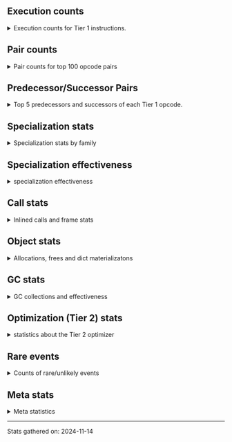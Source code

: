 ## Execution counts

<details>
<summary> Execution counts for Tier 1 instructions. </summary>


The "miss ratio" column shows the percentage of times the instruction
executed that it deoptimized. When this happens, the base unspecialized
instruction is not counted.

<table>
<thead>
<tr>
<th align="left">Name</th>
<th align="right">Base Count</th>
<th align="right">Head Count</th>
<th align="right">Change</th>
</tr>
</thead>
<tbody>
<tr>
<td align="left">BUILD_MAP</td>
<td align="right">1,620</td>
<td align="right">1,311,980</td>
<td align="right">80,886.4%</td>
</tr>
<tr>
<td align="left">DICT_MERGE</td>
<td align="right">1,620</td>
<td align="right">1,311,980</td>
<td align="right">80,886.4%</td>
</tr>
<tr>
<td align="left">FOR_ITER_RANGE</td>
<td align="right">270</td>
<td align="right">135,350</td>
<td align="right">50,029.6%</td>
</tr>
<tr>
<td align="left">JUMP_BACKWARD</td>
<td align="right">404</td>
<td align="right">168,164</td>
<td align="right">41,524.8%</td>
</tr>
<tr>
<td align="left">LOAD_ATTR_SLOT</td>
<td align="right">546</td>
<td align="right">29,114</td>
<td align="right">5,232.2%</td>
</tr>
<tr>
<td align="left">BINARY_SUBSCR_DICT</td>
<td align="right">1,334,042</td>
<td align="right">2,685,179</td>
<td align="right">101.3%</td>
</tr>
<tr>
<td align="left">BUILD_TUPLE</td>
<td align="right">1,333,408</td>
<td align="right">2,651,932</td>
<td align="right">98.9%</td>
</tr>
<tr>
<td align="left">LOAD_ATTR</td>
<td align="right">2,667,023</td>
<td align="right">4,014,493</td>
<td align="right">50.5%</td>
</tr>
<tr>
<td align="left">NOP</td>
<td align="right">6,658,993</td>
<td align="right">8,010,130</td>
<td align="right">20.3%</td>
</tr>
<tr>
<td align="left">COMPARE_OP</td>
<td align="right">1,637</td>
<td align="right">1,406</td>
<td align="right">-14.1%</td>
</tr>
<tr>
<td align="left">CALL_BUILTIN_CLASS</td>
<td align="right">1,650</td>
<td align="right">1,433</td>
<td align="right">-13.2%</td>
</tr>
<tr>
<td align="left">PUSH_NULL</td>
<td align="right">10,653,058</td>
<td align="right">11,975,618</td>
<td align="right">12.4%</td>
</tr>
<tr>
<td align="left">TO_BOOL_BOOL</td>
<td align="right">27,295,418</td>
<td align="right">30,014,012</td>
<td align="right">10.0%</td>
</tr>
<tr>
<td align="left">RESUME_CHECK</td>
<td align="right">36,615,578</td>
<td align="right">39,342,312</td>
<td align="right">7.4%</td>
</tr>
<tr>
<td align="left">LOAD_ATTR_INSTANCE_VALUE</td>
<td align="right">37,972,124</td>
<td align="right">40,682,345</td>
<td align="right">7.1%</td>
</tr>
<tr>
<td align="left">LOAD_GLOBAL_MODULE</td>
<td align="right">45,266,881</td>
<td align="right">47,960,990</td>
<td align="right">6.0%</td>
</tr>
<tr>
<td align="left">POP_JUMP_IF_FALSE</td>
<td align="right">46,599,353</td>
<td align="right">49,342,712</td>
<td align="right">5.9%</td>
</tr>
<tr>
<td align="left">CALL_PY_EXACT_ARGS</td>
<td align="right">33,283,697</td>
<td align="right">34,655,254</td>
<td align="right">4.1%</td>
</tr>
<tr>
<td align="left">LOAD_FAST_LOAD_FAST</td>
<td align="right">35,212,552</td>
<td align="right">36,588,379</td>
<td align="right">3.9%</td>
</tr>
<tr>
<td align="left">LOAD_FAST</td>
<td align="right">252,884,905</td>
<td align="right">261,261,356</td>
<td align="right">3.3%</td>
</tr>
<tr>
<td align="left">ENTER_EXECUTOR</td>
<td align="right">50,583,999</td>
<td align="right">49,204,126</td>
<td align="right">-2.7%</td>
</tr>
<tr>
<td align="left">LOAD_ATTR_METHOD_WITH_VALUES</td>
<td align="right">62,170,174</td>
<td align="right">63,656,293</td>
<td align="right">2.4%</td>
</tr>
<tr>
<td align="left">FOR_ITER</td>
<td align="right">243</td>
<td align="right">248</td>
<td align="right">2.1%</td>
</tr>
<tr>
<td align="left">RETURN_VALUE</td>
<td align="right">88,528,793</td>
<td align="right">89,879,950</td>
<td align="right">1.5%</td>
</tr>
<tr>
<td align="left">LOAD_GLOBAL</td>
<td align="right">800</td>
<td align="right">796</td>
<td align="right">-0.5%</td>
</tr>
<tr>
<td align="left">CALL_BUILTIN_FAST_WITH_KEYWORDS</td>
<td align="right">2,662,762</td>
<td align="right">2,674,962</td>
<td align="right">0.5%</td>
</tr>
<tr>
<td align="left">STORE_FAST</td>
<td align="right">51,254,400</td>
<td align="right">51,430,182</td>
<td align="right">0.3%</td>
</tr>
<tr>
<td align="left">CALL_PY_GENERAL</td>
<td align="right">39,537,069</td>
<td align="right">39,672,043</td>
<td align="right">0.3%</td>
</tr>
<tr>
<td align="left">COMPARE_OP_INT</td>
<td align="right">7,321,922</td>
<td align="right">7,346,654</td>
<td align="right">0.3%</td>
</tr>
<tr>
<td align="left">POP_JUMP_IF_NOT_NONE</td>
<td align="right">2,662,618</td>
<td align="right">2,670,778</td>
<td align="right">0.3%</td>
</tr>
<tr>
<td align="left">CALL</td>
<td align="right">1,525</td>
<td align="right">1,521</td>
<td align="right">-0.3%</td>
</tr>
<tr>
<td align="left">FOR_ITER_LIST</td>
<td align="right">3,993,566</td>
<td align="right">4,001,726</td>
<td align="right">0.2%</td>
</tr>
<tr>
<td align="left">LOAD_ATTR_MODULE</td>
<td align="right">19,969,454</td>
<td align="right">20,006,150</td>
<td align="right">0.2%</td>
</tr>
<tr>
<td align="left">LOAD_CONST_IMMORTAL</td>
<td align="right">37,277,254</td>
<td align="right">37,342,779</td>
<td align="right">0.2%</td>
</tr>
<tr>
<td align="left">LOAD_SMALL_INT</td>
<td align="right">14,643,880</td>
<td align="right">14,668,612</td>
<td align="right">0.2%</td>
</tr>
<tr>
<td align="left">POP_JUMP_IF_TRUE</td>
<td align="right">9,318,644</td>
<td align="right">9,326,804</td>
<td align="right">0.1%</td>
</tr>
<tr>
<td align="left">TO_BOOL_NONE</td>
<td align="right">10,649,562</td>
<td align="right">10,658,054</td>
<td align="right">0.1%</td>
</tr>
<tr>
<td align="left">LOAD_CONST</td>
<td align="right">7,988,980</td>
<td align="right">7,988,761</td>
<td align="right">-0.0%</td>
</tr>
<tr>
<td align="left">BINARY_OP</td>
<td align="right">8,656,701</td>
<td align="right">8,656,470</td>
<td align="right">-0.0%</td>
</tr>
<tr>
<td align="left">LOAD_GLOBAL_BUILTIN</td>
<td align="right">13,313,672</td>
<td align="right">13,313,455</td>
<td align="right">-0.0%</td>
</tr>
<tr>
<td align="left">TO_BOOL_ALWAYS_TRUE</td>
<td align="right">5,324,608</td>
<td align="right">5,324,688</td>
<td align="right">0.0%</td>
</tr>
<tr>
<td align="left">CALL_METHOD_DESCRIPTOR_O</td>
<td align="right">1,331,399</td>
<td align="right">1,331,403</td>
<td align="right">0.0%</td>
</tr>
<tr>
<td align="left">POP_TOP</td>
<td align="right">61,237,070</td>
<td align="right">61,236,979</td>
<td align="right">-0.0%</td>
</tr>
<tr>
<td align="left">LOAD_ATTR_METHOD_NO_DICT</td>
<td align="right">9,318,844</td>
<td align="right">9,318,848</td>
<td align="right">0.0%</td>
</tr>
<tr>
<td align="left">CALL_NON_PY_GENERAL</td>
<td align="right">11,981,725</td>
<td align="right">11,981,729</td>
<td align="right">0.0%</td>
</tr>
<tr>
<td align="left">STORE_ATTR_INSTANCE_VALUE</td>
<td align="right">29,285,916</td>
<td align="right">29,285,916</td>
<td align="right">0.0%</td>
</tr>
<tr>
<td align="left">CALL_METHOD_DESCRIPTOR_FAST</td>
<td align="right">9,318,702</td>
<td align="right">9,318,702</td>
<td align="right">0.0%</td>
</tr>
<tr>
<td align="left">COPY</td>
<td align="right">9,318,266</td>
<td align="right">9,318,266</td>
<td align="right">0.0%</td>
</tr>
<tr>
<td align="left">CALL_ISINSTANCE</td>
<td align="right">5,990,305</td>
<td align="right">5,990,305</td>
<td align="right">0.0%</td>
</tr>
<tr>
<td align="left">SWAP</td>
<td align="right">5,324,729</td>
<td align="right">5,324,729</td>
<td align="right">0.0%</td>
</tr>
<tr>
<td align="left">LOAD_SPECIAL</td>
<td align="right">5,324,726</td>
<td align="right">5,324,726</td>
<td align="right">0.0%</td>
</tr>
<tr>
<td align="left">BINARY_SLICE</td>
<td align="right">5,324,720</td>
<td align="right">5,324,720</td>
<td align="right">0.0%</td>
</tr>
<tr>
<td align="left">BINARY_OP_ADD_INT</td>
<td align="right">5,324,718</td>
<td align="right">5,324,718</td>
<td align="right">0.0%</td>
</tr>
<tr>
<td align="left">COMPARE_OP_STR</td>
<td align="right">5,324,718</td>
<td align="right">5,324,718</td>
<td align="right">0.0%</td>
</tr>
<tr>
<td align="left">CALL_BUILTIN_FAST</td>
<td align="right">4,659,133</td>
<td align="right">4,659,133</td>
<td align="right">0.0%</td>
</tr>
<tr>
<td align="left">JUMP_FORWARD</td>
<td align="right">3,993,771</td>
<td align="right">3,993,771</td>
<td align="right">0.0%</td>
</tr>
<tr>
<td align="left">GET_ITER</td>
<td align="right">3,993,768</td>
<td align="right">3,993,768</td>
<td align="right">0.0%</td>
</tr>
<tr>
<td align="left">POP_JUMP_IF_NONE</td>
<td align="right">3,993,540</td>
<td align="right">3,993,540</td>
<td align="right">0.0%</td>
</tr>
<tr>
<td align="left">INTERPRETER_EXIT</td>
<td align="right">3,327,973</td>
<td align="right">3,327,973</td>
<td align="right">0.0%</td>
</tr>
<tr>
<td align="left">TO_BOOL</td>
<td align="right">2,663,580</td>
<td align="right">2,663,580</td>
<td align="right">0.0%</td>
</tr>
<tr>
<td align="left">LOAD_ATTR_METHOD_LAZY_DICT</td>
<td align="right">2,663,031</td>
<td align="right">2,663,031</td>
<td align="right">0.0%</td>
</tr>
<tr>
<td align="left">STORE_FAST_STORE_FAST</td>
<td align="right">2,662,588</td>
<td align="right">2,662,588</td>
<td align="right">0.0%</td>
</tr>
<tr>
<td align="left">BINARY_OP_SUBTRACT_INT</td>
<td align="right">2,662,356</td>
<td align="right">2,662,356</td>
<td align="right">0.0%</td>
</tr>
<tr>
<td align="left">LOAD_ATTR_NONDESCRIPTOR_WITH_VALUES</td>
<td align="right">2,662,356</td>
<td align="right">2,662,356</td>
<td align="right">0.0%</td>
</tr>
<tr>
<td align="left">BINARY_SUBSCR_TUPLE_INT</td>
<td align="right">1,996,992</td>
<td align="right">1,996,992</td>
<td align="right">0.0%</td>
</tr>
<tr>
<td align="left">CALL_METHOD_DESCRIPTOR_NOARGS</td>
<td align="right">1,357,236</td>
<td align="right">1,357,236</td>
<td align="right">0.0%</td>
</tr>
<tr>
<td align="left">CALL_FUNCTION_EX</td>
<td align="right">1,331,636</td>
<td align="right">1,331,636</td>
<td align="right">0.0%</td>
</tr>
<tr>
<td align="left">CONTAINS_OP</td>
<td align="right">1,331,544</td>
<td align="right">1,331,544</td>
<td align="right">0.0%</td>
</tr>
<tr>
<td align="left">BINARY_OP_ADD_UNICODE</td>
<td align="right">1,331,178</td>
<td align="right">1,331,178</td>
<td align="right">0.0%</td>
</tr>
<tr>
<td align="left">CALL_STR_1</td>
<td align="right">1,331,178</td>
<td align="right">1,331,178</td>
<td align="right">0.0%</td>
</tr>
<tr>
<td align="left">COMPARE_OP_FLOAT</td>
<td align="right">1,331,178</td>
<td align="right">1,331,178</td>
<td align="right">0.0%</td>
</tr>
<tr>
<td align="left">LOAD_ATTR_PROPERTY</td>
<td align="right">1,331,178</td>
<td align="right">1,331,178</td>
<td align="right">0.0%</td>
</tr>
<tr>
<td align="left">TO_BOOL_STR</td>
<td align="right">1,331,178</td>
<td align="right">1,331,178</td>
<td align="right">0.0%</td>
</tr>
<tr>
<td align="left">UNPACK_SEQUENCE_TUPLE</td>
<td align="right">1,331,178</td>
<td align="right">1,331,178</td>
<td align="right">0.0%</td>
</tr>
<tr>
<td align="left">CALL_LEN</td>
<td align="right">665,814</td>
<td align="right">665,814</td>
<td align="right">0.0%</td>
</tr>
<tr>
<td align="left">LOAD_DEREF</td>
<td align="right">456</td>
<td align="right">456</td>
<td align="right">0.0%</td>
</tr>
<tr>
<td align="left">IS_OP</td>
<td align="right">237</td>
<td align="right">237</td>
<td align="right">0.0%</td>
</tr>
<tr>
<td align="left">MAKE_FUNCTION</td>
<td align="right">228</td>
<td align="right">228</td>
<td align="right">0.0%</td>
</tr>
<tr>
<td align="left">BUILD_LIST</td>
<td align="right">228</td>
<td align="right">228</td>
<td align="right">0.0%</td>
</tr>
<tr>
<td align="left">CALL_INTRINSIC_1</td>
<td align="right">228</td>
<td align="right">228</td>
<td align="right">0.0%</td>
</tr>
<tr>
<td align="left">COPY_FREE_VARS</td>
<td align="right">228</td>
<td align="right">228</td>
<td align="right">0.0%</td>
</tr>
<tr>
<td align="left">LIST_EXTEND</td>
<td align="right">228</td>
<td align="right">228</td>
<td align="right">0.0%</td>
</tr>
<tr>
<td align="left">MAKE_CELL</td>
<td align="right">228</td>
<td align="right">228</td>
<td align="right">0.0%</td>
</tr>
<tr>
<td align="left">SET_FUNCTION_ATTRIBUTE</td>
<td align="right">228</td>
<td align="right">228</td>
<td align="right">0.0%</td>
</tr>
<tr>
<td align="left">STORE_DEREF</td>
<td align="right">228</td>
<td align="right">228</td>
<td align="right">0.0%</td>
</tr>
<tr>
<td align="left">BINARY_OP_SUBTRACT_FLOAT</td>
<td align="right">225</td>
<td align="right">225</td>
<td align="right">0.0%</td>
</tr>
<tr>
<td align="left">UNPACK_SEQUENCE_TWO_TUPLE</td>
<td align="right">225</td>
<td align="right">225</td>
<td align="right">0.0%</td>
</tr>
<tr>
<td align="left">BINARY_OP_MULTIPLY_INT</td>
<td align="right">146</td>
<td align="right">146</td>
<td align="right">0.0%</td>
</tr>
<tr>
<td align="left">CALL_METHOD_DESCRIPTOR_FAST_WITH_KEYWORDS</td>
<td align="right">146</td>
<td align="right">146</td>
<td align="right">0.0%</td>
</tr>
<tr>
<td align="left">STORE_ATTR</td>
<td align="right">88</td>
<td align="right">88</td>
<td align="right">0.0%</td>
</tr>
<tr>
<td align="left">RESUME</td>
<td align="right">80</td>
<td align="right">80</td>
<td align="right">0.0%</td>
</tr>
<tr>
<td align="left">BINARY_SUBSCR</td>
<td align="right">78</td>
<td align="right">78</td>
<td align="right">0.0%</td>
</tr>
<tr>
<td align="left">UNPACK_SEQUENCE</td>
<td align="right">70</td>
<td align="right">70</td>
<td align="right">0.0%</td>
</tr>
<tr>
<td align="left">STORE_SUBSCR</td>
<td align="right">3</td>
<td align="right">3</td>
<td align="right">0.0%</td>
</tr>
<tr>
<td align="left">CHECK_EXC_MATCH</td>
<td align="right">3</td>
<td align="right">3</td>
<td align="right">0.0%</td>
</tr>
<tr>
<td align="left">POP_EXCEPT</td>
<td align="right">3</td>
<td align="right">3</td>
<td align="right">0.0%</td>
</tr>
<tr>
<td align="left">PUSH_EXC_INFO</td>
<td align="right">3</td>
<td align="right">3</td>
<td align="right">0.0%</td>
</tr>
<tr>
<td align="left">LOAD_FAST_CHECK</td>
<td align="right">3</td>
<td align="right">3</td>
<td align="right">0.0%</td>
</tr>
<tr>
<td align="left">STORE_FAST_LOAD_FAST</td>
<td align="right">3</td>
<td align="right">3</td>
<td align="right">0.0%</td>
</tr>
</tbody>
</table>


</details>

## Pair counts

<details>
<summary> Pair counts for top 100 opcode pairs </summary>


Pairs of specialized operations that deoptimize and are then followed by
the corresponding unspecialized instruction are not counted as pairs.

Not included in comparative output.


</details>

## Predecessor/Successor Pairs

<details>
<summary> Top 5 predecessors and successors of each Tier 1 opcode. </summary>


This does not include the unspecialized instructions that occur after a
specialized instruction deoptimizes.

Not included in comparative output.


</details>

## Specialization stats

<details>
<summary> Specialization stats by family </summary>

### BINARY_OP

<details>
<summary> specialization stats for BINARY_OP family </summary>

<table>
<thead>
<tr>
<th align="left">Kind</th>
<th align="right">Base Count</th>
<th align="right">Base Ratio</th>
<th align="right">Head Count</th>
<th align="right">Head Ratio</th>
<th align="right">Change</th>
</tr>
</thead>
<tbody>
<tr>
<td align="left">
deferred
<details>
<summary>ⓘ</summary>

Lists the number of "deferred" (i.e. not specialized) instructions executed.
</details>
</td>
<td align="right">8,654,127</td>
<td align="right">48.1%</td>
<td align="right">8,653,908</td>
<td align="right">48.1%</td>
<td align="right">-0.0%</td>
</tr>
<tr>
<td align="left">
hit
<details>
<summary>ⓘ</summary>

Specialized instructions that complete.
</details>
</td>
<td align="right">9,318,623</td>
<td align="right">51.8%</td>
<td align="right">9,318,623</td>
<td align="right">51.8%</td>
<td align="right">0.0%</td>
</tr>
</tbody>
</table>

<table>
<thead>
<tr>
<th align="left">Success</th>
<th align="right">Base Count</th>
<th align="right">Base Ratio</th>
<th align="right">Head Count</th>
<th align="right">Head Ratio</th>
<th align="right">Change</th>
</tr>
</thead>
<tbody>
<tr>
<td align="left">Failure</td>
<td align="right">2,461</td>
<td align="right">100.0%</td>
<td align="right">2,449</td>
<td align="right">100.0%</td>
<td align="right">-0.5%</td>
</tr>
<tr>
<td align="left">Success</td>
<td align="right">0</td>
<td align="right">0.0%</td>
<td align="right">0</td>
<td align="right">0.0%</td>
<td align="right"></td>
</tr>
</tbody>
</table>

<table>
<thead>
<tr>
<th align="left">Failure kind</th>
<th align="right">Base Count</th>
<th align="right">Base Ratio</th>
<th align="right">Head Count</th>
<th align="right">Head Ratio</th>
<th align="right">Change</th>
</tr>
</thead>
<tbody>
<tr>
<td align="left">floor divide</td>
<td align="right">459</td>
<td align="right">18.7%</td>
<td align="right">447</td>
<td align="right">18.3%</td>
<td align="right">-2.6%</td>
</tr>
<tr>
<td align="left">remainder</td>
<td align="right">910</td>
<td align="right">37.0%</td>
<td align="right">910</td>
<td align="right">37.2%</td>
<td align="right">0.0%</td>
</tr>
<tr>
<td align="left">true divide different types</td>
<td align="right">728</td>
<td align="right">29.6%</td>
<td align="right">728</td>
<td align="right">29.7%</td>
<td align="right">0.0%</td>
</tr>
<tr>
<td align="left">add different types</td>
<td align="right">364</td>
<td align="right">14.8%</td>
<td align="right">364</td>
<td align="right">14.9%</td>
<td align="right">0.0%</td>
</tr>
</tbody>
</table>


</details>

### BINARY_SLICE

<details>
<summary> specialization stats for BINARY_SLICE family </summary>

<table>
<thead>
<tr>
<th align="left">Kind</th>
<th align="right">Base Count</th>
<th align="right">Base Ratio</th>
<th align="right">Head Count</th>
<th align="right">Head Ratio</th>
<th align="right">Change</th>
</tr>
</thead>
<tbody>
<tr>
<td align="left">
deferred
<details>
<summary>ⓘ</summary>

Lists the number of "deferred" (i.e. not specialized) instructions executed.
</details>
</td>
<td align="right">5,324,720</td>
<td align="right">100.0%</td>
<td align="right">5,324,720</td>
<td align="right">100.0%</td>
<td align="right">0.0%</td>
</tr>
</tbody>
</table>


</details>

### BINARY_SUBSCR

<details>
<summary> specialization stats for BINARY_SUBSCR family </summary>

<table>
<thead>
<tr>
<th align="left">Kind</th>
<th align="right">Base Count</th>
<th align="right">Base Ratio</th>
<th align="right">Head Count</th>
<th align="right">Head Ratio</th>
<th align="right">Change</th>
</tr>
</thead>
<tbody>
<tr>
<td align="left">
deferred
<details>
<summary>ⓘ</summary>

Lists the number of "deferred" (i.e. not specialized) instructions executed.
</details>
</td>
<td align="right">9</td>
<td align="right">0.0%</td>
<td align="right">9</td>
<td align="right">0.0%</td>
<td align="right">0.0%</td>
</tr>
<tr>
<td align="left">
hit
<details>
<summary>ⓘ</summary>

Specialized instructions that complete.
</details>
</td>
<td align="right">47,257,739</td>
<td align="right">100.0%</td>
<td align="right">47,257,739</td>
<td align="right">100.0%</td>
<td align="right">0.0%</td>
</tr>
</tbody>
</table>

<table>
<thead>
<tr>
<th align="left">Success</th>
<th align="right">Base Count</th>
<th align="right">Base Ratio</th>
<th align="right">Head Count</th>
<th align="right">Head Ratio</th>
<th align="right">Change</th>
</tr>
</thead>
<tbody>
<tr>
<td align="left">Success</td>
<td align="right">69</td>
<td align="right">100.0%</td>
<td align="right">69</td>
<td align="right">100.0%</td>
<td align="right">0.0%</td>
</tr>
<tr>
<td align="left">Failure</td>
<td align="right">0</td>
<td align="right">0.0%</td>
<td align="right">0</td>
<td align="right">0.0%</td>
<td align="right"></td>
</tr>
</tbody>
</table>


</details>

### CALL

<details>
<summary> specialization stats for CALL family </summary>

<table>
<thead>
<tr>
<th align="left">Kind</th>
<th align="right">Base Count</th>
<th align="right">Base Ratio</th>
<th align="right">Head Count</th>
<th align="right">Head Ratio</th>
<th align="right">Change</th>
</tr>
</thead>
<tbody>
<tr>
<td align="left">
deferred
<details>
<summary>ⓘ</summary>

Lists the number of "deferred" (i.e. not specialized) instructions executed.
</details>
</td>
<td align="right">207</td>
<td align="right">0.0%</td>
<td align="right">205</td>
<td align="right">0.0%</td>
<td align="right">-1.0%</td>
</tr>
<tr>
<td align="left">
hit
<details>
<summary>ⓘ</summary>

Specialized instructions that complete.
</details>
</td>
<td align="right">113,820,725</td>
<td align="right">98.8%</td>
<td align="right">113,820,508</td>
<td align="right">98.8%</td>
<td align="right">-0.0%</td>
</tr>
<tr>
<td align="left">
miss
<details>
<summary>ⓘ</summary>

Specialized instructions that deopt.
</details>
</td>
<td align="right">1,356,786</td>
<td align="right">1.2%</td>
<td align="right">1,356,786</td>
<td align="right">1.2%</td>
<td align="right">0.0%</td>
</tr>
</tbody>
</table>

<table>
<thead>
<tr>
<th align="left">Success</th>
<th align="right">Base Count</th>
<th align="right">Base Ratio</th>
<th align="right">Head Count</th>
<th align="right">Head Ratio</th>
<th align="right">Change</th>
</tr>
</thead>
<tbody>
<tr>
<td align="left">Success</td>
<td align="right">26,926</td>
<td align="right">100.0%</td>
<td align="right">26,924</td>
<td align="right">100.0%</td>
<td align="right">-0.0%</td>
</tr>
<tr>
<td align="left">Failure</td>
<td align="right">0</td>
<td align="right">0.0%</td>
<td align="right">0</td>
<td align="right">0.0%</td>
<td align="right"></td>
</tr>
</tbody>
</table>

<table>
<thead>
<tr>
<th align="left">Failure kind</th>
<th align="right">Base Count</th>
<th align="right">Base Ratio</th>
<th align="right">Head Count</th>
<th align="right">Head Ratio</th>
<th align="right">Change</th>
</tr>
</thead>
<tbody>
<tr>
<td align="left">init not simple</td>
<td align="right">2</td>
<td align="right">2 / 0 !!</td>
<td align="right">2</td>
<td align="right">2 / 0 !!</td>
<td align="right">0.0%</td>
</tr>
</tbody>
</table>


</details>

### COMPARE_OP

<details>
<summary> specialization stats for COMPARE_OP family </summary>

<table>
<thead>
<tr>
<th align="left">Kind</th>
<th align="right">Base Count</th>
<th align="right">Base Ratio</th>
<th align="right">Head Count</th>
<th align="right">Head Ratio</th>
<th align="right">Change</th>
</tr>
</thead>
<tbody>
<tr>
<td align="left">
deferred
<details>
<summary>ⓘ</summary>

Lists the number of "deferred" (i.e. not specialized) instructions executed.
</details>
</td>
<td align="right">1,466</td>
<td align="right">0.0%</td>
<td align="right">1,247</td>
<td align="right">0.0%</td>
<td align="right">-14.9%</td>
</tr>
<tr>
<td align="left">
hit
<details>
<summary>ⓘ</summary>

Specialized instructions that complete.
</details>
</td>
<td align="right">19,302,322</td>
<td align="right">100.0%</td>
<td align="right">19,302,322</td>
<td align="right">100.0%</td>
<td align="right">0.0%</td>
</tr>
</tbody>
</table>

<table>
<thead>
<tr>
<th align="left">Success</th>
<th align="right">Base Count</th>
<th align="right">Base Ratio</th>
<th align="right">Head Count</th>
<th align="right">Head Ratio</th>
<th align="right">Change</th>
</tr>
</thead>
<tbody>
<tr>
<td align="left">Failure</td>
<td align="right">95</td>
<td align="right">55.6%</td>
<td align="right">83</td>
<td align="right">52.2%</td>
<td align="right">-12.6%</td>
</tr>
<tr>
<td align="left">Success</td>
<td align="right">76</td>
<td align="right">44.4%</td>
<td align="right">76</td>
<td align="right">47.8%</td>
<td align="right">0.0%</td>
</tr>
</tbody>
</table>

<table>
<thead>
<tr>
<th align="left">Failure kind</th>
<th align="right">Base Count</th>
<th align="right">Base Ratio</th>
<th align="right">Head Count</th>
<th align="right">Head Ratio</th>
<th align="right">Change</th>
</tr>
</thead>
<tbody>
<tr>
<td align="left">big int</td>
<td align="right">95</td>
<td align="right">100.0%</td>
<td align="right">83</td>
<td align="right">100.0%</td>
<td align="right">-12.6%</td>
</tr>
</tbody>
</table>


</details>

### CONTAINS_OP

<details>
<summary> specialization stats for CONTAINS_OP family </summary>

<table>
<thead>
<tr>
<th align="left">Kind</th>
<th align="right">Base Count</th>
<th align="right">Base Ratio</th>
<th align="right">Head Count</th>
<th align="right">Head Ratio</th>
<th align="right">Change</th>
</tr>
</thead>
<tbody>
<tr>
<td align="left">
deferred
<details>
<summary>ⓘ</summary>

Lists the number of "deferred" (i.e. not specialized) instructions executed.
</details>
</td>
<td align="right">1,331,180</td>
<td align="right">100.0%</td>
<td align="right">1,331,180</td>
<td align="right">100.0%</td>
<td align="right">0.0%</td>
</tr>
</tbody>
</table>

<table>
<thead>
<tr>
<th align="left">Success</th>
<th align="right">Base Count</th>
<th align="right">Base Ratio</th>
<th align="right">Head Count</th>
<th align="right">Head Ratio</th>
<th align="right">Change</th>
</tr>
</thead>
<tbody>
<tr>
<td align="left">Success</td>
<td align="right">0</td>
<td align="right">0.0%</td>
<td align="right">0</td>
<td align="right">0.0%</td>
<td align="right"></td>
</tr>
<tr>
<td align="left">Failure</td>
<td align="right">364</td>
<td align="right">100.0%</td>
<td align="right">364</td>
<td align="right">100.0%</td>
<td align="right">0.0%</td>
</tr>
</tbody>
</table>

<table>
<thead>
<tr>
<th align="left">Failure kind</th>
<th align="right">Base Count</th>
<th align="right">Base Ratio</th>
<th align="right">Head Count</th>
<th align="right">Head Ratio</th>
<th align="right">Change</th>
</tr>
</thead>
<tbody>
<tr>
<td align="left">str</td>
<td align="right">364</td>
<td align="right">100.0%</td>
<td align="right">364</td>
<td align="right">100.0%</td>
<td align="right">0.0%</td>
</tr>
</tbody>
</table>


</details>

### FOR_ITER

<details>
<summary> specialization stats for FOR_ITER family </summary>

<table>
<thead>
<tr>
<th align="left">Kind</th>
<th align="right">Base Count</th>
<th align="right">Base Ratio</th>
<th align="right">Head Count</th>
<th align="right">Head Ratio</th>
<th align="right">Change</th>
</tr>
</thead>
<tbody>
<tr>
<td align="left">
hit
<details>
<summary>ⓘ</summary>

Specialized instructions that complete.
</details>
</td>
<td align="right">3,993,836</td>
<td align="right">100.0%</td>
<td align="right">4,137,076</td>
<td align="right">100.0%</td>
<td align="right">3.6%</td>
</tr>
<tr>
<td align="left">
deferred
<details>
<summary>ⓘ</summary>

Lists the number of "deferred" (i.e. not specialized) instructions executed.
</details>
</td>
<td align="right">230</td>
<td align="right">0.0%</td>
<td align="right">235</td>
<td align="right">0.0%</td>
<td align="right">2.2%</td>
</tr>
</tbody>
</table>

<table>
<thead>
<tr>
<th align="left">Success</th>
<th align="right">Base Count</th>
<th align="right">Base Ratio</th>
<th align="right">Head Count</th>
<th align="right">Head Ratio</th>
<th align="right">Change</th>
</tr>
</thead>
<tbody>
<tr>
<td align="left">Success</td>
<td align="right">7</td>
<td align="right">53.8%</td>
<td align="right">7</td>
<td align="right">53.8%</td>
<td align="right">0.0%</td>
</tr>
<tr>
<td align="left">Failure</td>
<td align="right">6</td>
<td align="right">46.2%</td>
<td align="right">6</td>
<td align="right">46.2%</td>
<td align="right">0.0%</td>
</tr>
</tbody>
</table>

<table>
<thead>
<tr>
<th align="left">Failure kind</th>
<th align="right">Base Count</th>
<th align="right">Base Ratio</th>
<th align="right">Head Count</th>
<th align="right">Head Ratio</th>
<th align="right">Change</th>
</tr>
</thead>
<tbody>
<tr>
<td align="left">dict values</td>
<td align="right">6</td>
<td align="right">100.0%</td>
<td align="right">6</td>
<td align="right">100.0%</td>
<td align="right">0.0%</td>
</tr>
</tbody>
</table>


</details>

### LOAD_ATTR

<details>
<summary> specialization stats for LOAD_ATTR family </summary>

<table>
<thead>
<tr>
<th align="left">Kind</th>
<th align="right">Base Count</th>
<th align="right">Base Ratio</th>
<th align="right">Head Count</th>
<th align="right">Head Ratio</th>
<th align="right">Change</th>
</tr>
</thead>
<tbody>
<tr>
<td align="left">
deferred
<details>
<summary>ⓘ</summary>

Lists the number of "deferred" (i.e. not specialized) instructions executed.
</details>
</td>
<td align="right">2,665,055</td>
<td align="right">0.9%</td>
<td align="right">4,012,145</td>
<td align="right">1.4%</td>
<td align="right">50.5%</td>
</tr>
<tr>
<td align="left">
hit
<details>
<summary>ⓘ</summary>

Specialized instructions that complete.
</details>
</td>
<td align="right">278,903,072</td>
<td align="right">98.6%</td>
<td align="right">278,939,551</td>
<td align="right">98.1%</td>
<td align="right">0.0%</td>
</tr>
<tr>
<td align="left">
miss
<details>
<summary>ⓘ</summary>

Specialized instructions that deopt.
</details>
</td>
<td align="right">1,343,834</td>
<td align="right">0.5%</td>
<td align="right">1,343,834</td>
<td align="right">0.5%</td>
<td align="right">0.0%</td>
</tr>
</tbody>
</table>

<table>
<thead>
<tr>
<th align="left">Success</th>
<th align="right">Base Count</th>
<th align="right">Base Ratio</th>
<th align="right">Head Count</th>
<th align="right">Head Ratio</th>
<th align="right">Change</th>
</tr>
</thead>
<tbody>
<tr>
<td align="left">Failure</td>
<td align="right">843</td>
<td align="right">3.1%</td>
<td align="right">1,225</td>
<td align="right">4.4%</td>
<td align="right">45.3%</td>
</tr>
<tr>
<td align="left">Success</td>
<td align="right">26,475</td>
<td align="right">96.9%</td>
<td align="right">26,473</td>
<td align="right">95.6%</td>
<td align="right">-0.0%</td>
</tr>
</tbody>
</table>

<table>
<thead>
<tr>
<th align="left">Failure kind</th>
<th align="right">Base Count</th>
<th align="right">Base Ratio</th>
<th align="right">Head Count</th>
<th align="right">Head Ratio</th>
<th align="right">Change</th>
</tr>
</thead>
<tbody>
<tr>
<td align="left">method</td>
<td align="right">16</td>
<td align="right">1.9%</td>
<td align="right">360</td>
<td align="right">29.4%</td>
<td align="right">2,150.0%</td>
</tr>
<tr>
<td align="left">overriding descriptor</td>
<td align="right">758</td>
<td align="right">89.9%</td>
<td align="right">796</td>
<td align="right">65.0%</td>
<td align="right">5.0%</td>
</tr>
</tbody>
</table>


</details>

### LOAD_GLOBAL

<details>
<summary> specialization stats for LOAD_GLOBAL family </summary>

<table>
<thead>
<tr>
<th align="left">Kind</th>
<th align="right">Base Count</th>
<th align="right">Base Ratio</th>
<th align="right">Head Count</th>
<th align="right">Head Ratio</th>
<th align="right">Change</th>
</tr>
</thead>
<tbody>
<tr>
<td align="left">
hit
<details>
<summary>ⓘ</summary>

Specialized instructions that complete.
</details>
</td>
<td align="right">58,580,535</td>
<td align="right">100.0%</td>
<td align="right">61,274,427</td>
<td align="right">100.0%</td>
<td align="right">4.6%</td>
</tr>
<tr>
<td align="left">
deferred
<details>
<summary>ⓘ</summary>

Lists the number of "deferred" (i.e. not specialized) instructions executed.
</details>
</td>
<td align="right">123</td>
<td align="right">0.0%</td>
<td align="right">121</td>
<td align="right">0.0%</td>
<td align="right">-1.6%</td>
</tr>
<tr>
<td align="left">
miss
<details>
<summary>ⓘ</summary>

Specialized instructions that deopt.
</details>
</td>
<td align="right">18</td>
<td align="right">0.0%</td>
<td align="right">18</td>
<td align="right">0.0%</td>
<td align="right">0.0%</td>
</tr>
</tbody>
</table>

<table>
<thead>
<tr>
<th align="left">Success</th>
<th align="right">Base Count</th>
<th align="right">Base Ratio</th>
<th align="right">Head Count</th>
<th align="right">Head Ratio</th>
<th align="right">Change</th>
</tr>
</thead>
<tbody>
<tr>
<td align="left">Success</td>
<td align="right">677</td>
<td align="right">100.0%</td>
<td align="right">675</td>
<td align="right">100.0%</td>
<td align="right">-0.3%</td>
</tr>
<tr>
<td align="left">Failure</td>
<td align="right">0</td>
<td align="right">0.0%</td>
<td align="right">0</td>
<td align="right">0.0%</td>
<td align="right"></td>
</tr>
</tbody>
</table>


</details>

### STORE_ATTR

<details>
<summary> specialization stats for STORE_ATTR family </summary>

<table>
<thead>
<tr>
<th align="left">Kind</th>
<th align="right">Base Count</th>
<th align="right">Base Ratio</th>
<th align="right">Head Count</th>
<th align="right">Head Ratio</th>
<th align="right">Change</th>
</tr>
</thead>
<tbody>
<tr>
<td align="left">
deferred
<details>
<summary>ⓘ</summary>

Lists the number of "deferred" (i.e. not specialized) instructions executed.
</details>
</td>
<td align="right">44</td>
<td align="right">0.0%</td>
<td align="right">44</td>
<td align="right">0.0%</td>
<td align="right">0.0%</td>
</tr>
<tr>
<td align="left">
hit
<details>
<summary>ⓘ</summary>

Specialized instructions that complete.
</details>
</td>
<td align="right">29,285,916</td>
<td align="right">100.0%</td>
<td align="right">29,285,916</td>
<td align="right">100.0%</td>
<td align="right">0.0%</td>
</tr>
</tbody>
</table>

<table>
<thead>
<tr>
<th align="left">Success</th>
<th align="right">Base Count</th>
<th align="right">Base Ratio</th>
<th align="right">Head Count</th>
<th align="right">Head Ratio</th>
<th align="right">Change</th>
</tr>
</thead>
<tbody>
<tr>
<td align="left">Success</td>
<td align="right">44</td>
<td align="right">100.0%</td>
<td align="right">44</td>
<td align="right">100.0%</td>
<td align="right">0.0%</td>
</tr>
<tr>
<td align="left">Failure</td>
<td align="right">0</td>
<td align="right">0.0%</td>
<td align="right">0</td>
<td align="right">0.0%</td>
<td align="right"></td>
</tr>
</tbody>
</table>


</details>

### STORE_SUBSCR

<details>
<summary> specialization stats for STORE_SUBSCR family </summary>

<table>
<thead>
<tr>
<th align="left">Kind</th>
<th align="right">Base Count</th>
<th align="right">Base Ratio</th>
<th align="right">Head Count</th>
<th align="right">Head Ratio</th>
<th align="right">Change</th>
</tr>
</thead>
<tbody>
<tr>
<td align="left">
deferred
<details>
<summary>ⓘ</summary>

Lists the number of "deferred" (i.e. not specialized) instructions executed.
</details>
</td>
<td align="right">3</td>
<td align="right">100.0%</td>
<td align="right">3</td>
<td align="right">100.0%</td>
<td align="right">0.0%</td>
</tr>
</tbody>
</table>


</details>

### TO_BOOL

<details>
<summary> specialization stats for TO_BOOL family </summary>

<table>
<thead>
<tr>
<th align="left">Kind</th>
<th align="right">Base Count</th>
<th align="right">Base Ratio</th>
<th align="right">Head Count</th>
<th align="right">Head Ratio</th>
<th align="right">Change</th>
</tr>
</thead>
<tbody>
<tr>
<td align="left">
miss
<details>
<summary>ⓘ</summary>

Specialized instructions that deopt.
</details>
</td>
<td align="right">106</td>
<td align="right">0.0%</td>
<td align="right">8,586</td>
<td align="right">0.0%</td>
<td align="right">8,000.0%</td>
</tr>
<tr>
<td align="left">
hit
<details>
<summary>ⓘ</summary>

Specialized instructions that complete.
</details>
</td>
<td align="right">131,122,660</td>
<td align="right">98.0%</td>
<td align="right">131,118,500</td>
<td align="right">98.0%</td>
<td align="right">-0.0%</td>
</tr>
<tr>
<td align="left">
deferred
<details>
<summary>ⓘ</summary>

Lists the number of "deferred" (i.e. not specialized) instructions executed.
</details>
</td>
<td align="right">2,662,660</td>
<td align="right">2.0%</td>
<td align="right">2,662,660</td>
<td align="right">2.0%</td>
<td align="right">0.0%</td>
</tr>
</tbody>
</table>

<table>
<thead>
<tr>
<th align="left">Success</th>
<th align="right">Base Count</th>
<th align="right">Base Ratio</th>
<th align="right">Head Count</th>
<th align="right">Head Ratio</th>
<th align="right">Change</th>
</tr>
</thead>
<tbody>
<tr>
<td align="left">Success</td>
<td align="right">128</td>
<td align="right">13.9%</td>
<td align="right">288</td>
<td align="right">26.6%</td>
<td align="right">125.0%</td>
</tr>
<tr>
<td align="left">Failure</td>
<td align="right">794</td>
<td align="right">86.1%</td>
<td align="right">794</td>
<td align="right">73.4%</td>
<td align="right">0.0%</td>
</tr>
</tbody>
</table>

<table>
<thead>
<tr>
<th align="left">Failure kind</th>
<th align="right">Base Count</th>
<th align="right">Base Ratio</th>
<th align="right">Head Count</th>
<th align="right">Head Ratio</th>
<th align="right">Change</th>
</tr>
</thead>
<tbody>
<tr>
<td align="left">tuple</td>
<td align="right">728</td>
<td align="right">91.7%</td>
<td align="right">728</td>
<td align="right">91.7%</td>
<td align="right">0.0%</td>
</tr>
<tr>
<td align="left">sequence</td>
<td align="right">66</td>
<td align="right">8.3%</td>
<td align="right">66</td>
<td align="right">8.3%</td>
<td align="right">0.0%</td>
</tr>
</tbody>
</table>


</details>

### UNPACK_SEQUENCE

<details>
<summary> specialization stats for UNPACK_SEQUENCE family </summary>

<table>
<thead>
<tr>
<th align="left">Kind</th>
<th align="right">Base Count</th>
<th align="right">Base Ratio</th>
<th align="right">Head Count</th>
<th align="right">Head Ratio</th>
<th align="right">Change</th>
</tr>
</thead>
<tbody>
<tr>
<td align="left">
deferred
<details>
<summary>ⓘ</summary>

Lists the number of "deferred" (i.e. not specialized) instructions executed.
</details>
</td>
<td align="right">5</td>
<td align="right">0.0%</td>
<td align="right">5</td>
<td align="right">0.0%</td>
<td align="right">0.0%</td>
</tr>
<tr>
<td align="left">
hit
<details>
<summary>ⓘ</summary>

Specialized instructions that complete.
</details>
</td>
<td align="right">1,331,403</td>
<td align="right">100.0%</td>
<td align="right">1,331,403</td>
<td align="right">100.0%</td>
<td align="right">0.0%</td>
</tr>
</tbody>
</table>

<table>
<thead>
<tr>
<th align="left">Success</th>
<th align="right">Base Count</th>
<th align="right">Base Ratio</th>
<th align="right">Head Count</th>
<th align="right">Head Ratio</th>
<th align="right">Change</th>
</tr>
</thead>
<tbody>
<tr>
<td align="left">Success</td>
<td align="right">65</td>
<td align="right">100.0%</td>
<td align="right">65</td>
<td align="right">100.0%</td>
<td align="right">0.0%</td>
</tr>
<tr>
<td align="left">Failure</td>
<td align="right">0</td>
<td align="right">0.0%</td>
<td align="right">0</td>
<td align="right">0.0%</td>
<td align="right"></td>
</tr>
</tbody>
</table>


</details>


</details>

## Specialization effectiveness

<details>
<summary> specialization effectiveness </summary>


All entries are execution counts. Should add up to the total number of
Tier 1 instructions executed.

<table>
<thead>
<tr>
<th align="left">Instructions</th>
<th align="right">Base Count</th>
<th align="right">Base Ratio</th>
<th align="right">Head Count</th>
<th align="right">Head Ratio</th>
<th align="right">Change</th>
</tr>
</thead>
<tbody>
<tr>
<td align="left">
Not specialized
<details>
<summary>ⓘ</summary>

Instructions that could be specialized but aren't, e.g. `LOAD_ATTR`, `BINARY_SLICE`.
</details>
</td>
<td align="right">20,648,012</td>
<td align="right">1.7%</td>
<td align="right">21,995,017</td>
<td align="right">1.8%</td>
<td align="right">6.5%</td>
</tr>
<tr>
<td align="left">
Specialized hits
<details>
<summary>ⓘ</summary>

Specialized instructions, e.g. `LOAD_ATTR_MODULE` that complete.
</details>
</td>
<td align="right">483,820,079</td>
<td align="right">40.8%</td>
<td align="right">499,324,192</td>
<td align="right">40.9%</td>
<td align="right">3.2%</td>
</tr>
<tr>
<td align="left">
Basic
<details>
<summary>ⓘ</summary>

Instructions that are not and cannot be specialized, e.g. `LOAD_FAST`.
</details>
</td>
<td align="right">678,837,906</td>
<td align="right">57.2%</td>
<td align="right">698,302,052</td>
<td align="right">57.1%</td>
<td align="right">2.9%</td>
</tr>
<tr>
<td align="left">
Specialized misses
<details>
<summary>ⓘ</summary>

Specialized instructions, e.g. `LOAD_ATTR_MODULE` that deopt.
</details>
</td>
<td align="right">2,701,225</td>
<td align="right">0.2%</td>
<td align="right">2,709,668</td>
<td align="right">0.2%</td>
<td align="right">0.3%</td>
</tr>
</tbody>
</table>

### Deferred by instruction

<details>
<summary> Breakdown of deferred (not specialized) instruction counts by family </summary>

<table>
<thead>
<tr>
<th align="left">Name</th>
<th align="right">Base Count</th>
<th align="right">Base Ratio</th>
<th align="right">Head Count</th>
<th align="right">Head Ratio</th>
<th align="right">Change</th>
</tr>
</thead>
<tbody>
<tr>
<td align="left">LOAD_ATTR</td>
<td align="right">2,665,055</td>
<td align="right">12.9%</td>
<td align="right">4,012,145</td>
<td align="right">18.2%</td>
<td align="right">50.5%</td>
</tr>
<tr>
<td align="left">COMPARE_OP</td>
<td align="right">1,466</td>
<td align="right">0.0%</td>
<td align="right">1,247</td>
<td align="right">0.0%</td>
<td align="right">-14.9%</td>
</tr>
<tr>
<td align="left">FOR_ITER</td>
<td align="right">230</td>
<td align="right">0.0%</td>
<td align="right">235</td>
<td align="right">0.0%</td>
<td align="right">2.2%</td>
</tr>
<tr>
<td align="left">LOAD_GLOBAL</td>
<td align="right">123</td>
<td align="right">0.0%</td>
<td align="right">121</td>
<td align="right">0.0%</td>
<td align="right">-1.6%</td>
</tr>
<tr>
<td align="left">CALL</td>
<td align="right">207</td>
<td align="right">0.0%</td>
<td align="right">205</td>
<td align="right">0.0%</td>
<td align="right">-1.0%</td>
</tr>
<tr>
<td align="left">BINARY_OP</td>
<td align="right">8,654,127</td>
<td align="right">41.9%</td>
<td align="right">8,653,908</td>
<td align="right">39.4%</td>
<td align="right">-0.0%</td>
</tr>
<tr>
<td align="left">BINARY_SLICE</td>
<td align="right">5,324,720</td>
<td align="right">25.8%</td>
<td align="right">5,324,720</td>
<td align="right">24.2%</td>
<td align="right">0.0%</td>
</tr>
<tr>
<td align="left">TO_BOOL</td>
<td align="right">2,662,660</td>
<td align="right">12.9%</td>
<td align="right">2,662,660</td>
<td align="right">12.1%</td>
<td align="right">0.0%</td>
</tr>
<tr>
<td align="left">CONTAINS_OP</td>
<td align="right">1,331,180</td>
<td align="right">6.4%</td>
<td align="right">1,331,180</td>
<td align="right">6.1%</td>
<td align="right">0.0%</td>
</tr>
<tr>
<td align="left">STORE_ATTR</td>
<td align="right">44</td>
<td align="right">0.0%</td>
<td align="right">44</td>
<td align="right">0.0%</td>
<td align="right">0.0%</td>
</tr>
</tbody>
</table>


</details>

### Misses by instruction

<details>
<summary> Breakdown of misses (specialized deopts) instruction counts by family </summary>

<table>
<thead>
<tr>
<th align="left">Name</th>
<th align="right">Base Count</th>
<th align="right">Base Ratio</th>
<th align="right">Head Count</th>
<th align="right">Head Ratio</th>
<th align="right">Change</th>
</tr>
</thead>
<tbody>
<tr>
<td align="left">TO_BOOL_NONE</td>
<td align="right">106</td>
<td align="right">0.0%</td>
<td align="right">4,346</td>
<td align="right">0.2%</td>
<td align="right">4,000.0%</td>
</tr>
<tr>
<td align="left">RESUME</td>
<td align="right">481</td>
<td align="right">0.0%</td>
<td align="right">444</td>
<td align="right">0.0%</td>
<td align="right">-7.7%</td>
</tr>
<tr>
<td align="left">RESUME_CHECK</td>
<td align="right">481</td>
<td align="right">0.0%</td>
<td align="right">444</td>
<td align="right">0.0%</td>
<td align="right">-7.7%</td>
</tr>
<tr>
<td align="left">CALL_METHOD_DESCRIPTOR_NOARGS</td>
<td align="right">1,356,786</td>
<td align="right">50.2%</td>
<td align="right">1,356,786</td>
<td align="right">50.1%</td>
<td align="right">0.0%</td>
</tr>
<tr>
<td align="left">LOAD_ATTR_INSTANCE_VALUE</td>
<td align="right">1,343,834</td>
<td align="right">49.7%</td>
<td align="right">1,343,834</td>
<td align="right">49.6%</td>
<td align="right">0.0%</td>
</tr>
<tr>
<td align="left">LOAD_GLOBAL_BUILTIN</td>
<td align="right">9</td>
<td align="right">0.0%</td>
<td align="right">9</td>
<td align="right">0.0%</td>
<td align="right">0.0%</td>
</tr>
<tr>
<td align="left">LOAD_GLOBAL_MODULE</td>
<td align="right">9</td>
<td align="right">0.0%</td>
<td align="right">9</td>
<td align="right">0.0%</td>
<td align="right">0.0%</td>
</tr>
<tr>
<td align="left">CACHE</td>
<td align="right">0</td>
<td align="right">0.0%</td>
<td align="right">0</td>
<td align="right">0.0%</td>
<td align="right"></td>
</tr>
<tr>
<td align="left">GET_ITER</td>
<td align="right">0</td>
<td align="right">0.0%</td>
<td align="right">0</td>
<td align="right">0.0%</td>
<td align="right"></td>
</tr>
<tr>
<td align="left">INTERPRETER_EXIT</td>
<td align="right">0</td>
<td align="right">0.0%</td>
<td align="right"></td>
<td align="right"></td>
<td align="right"></td>
</tr>
<tr>
<td align="left">TO_BOOL_ALWAYS_TRUE</td>
<td align="right"></td>
<td align="right"></td>
<td align="right">4,240</td>
<td align="right">0.2%</td>
<td align="right"></td>
</tr>
</tbody>
</table>


</details>


</details>

## Call stats

<details>
<summary> Inlined calls and frame stats </summary>


This shows what fraction of calls to Python functions are inlined (i.e.
not having a call at the C level) and for those that are not, where the
call comes from.  The various categories overlap.

Also includes the count of frame objects created.

<table>
<thead>
<tr>
<th align="left"></th>
<th align="right">Base Count</th>
<th align="right">Base Ratio</th>
<th align="right">Head Count</th>
<th align="right">Head Ratio</th>
<th align="right">Change</th>
</tr>
</thead>
<tbody>
<tr>
<td align="left">Calls to PyEval_EvalDefault</td>
<td align="right">3,328,201</td>
<td align="right">2.5%</td>
<td align="right">3,328,201</td>
<td align="right">2.5%</td>
<td align="right">0.0%</td>
</tr>
<tr>
<td align="left">Calls to Python functions inlined</td>
<td align="right">129,127,317</td>
<td align="right">97.5%</td>
<td align="right">129,127,317</td>
<td align="right">97.5%</td>
<td align="right">0.0%</td>
</tr>
<tr>
<td align="left">Calls via PyEval_EvalFrame (total)</td>
<td align="right">3,328,201</td>
<td align="right">2.5%</td>
<td align="right">3,328,201</td>
<td align="right">2.5%</td>
<td align="right">0.0%</td>
</tr>
<tr>
<td align="left">Calls via PyEval_EvalFrame (vector)</td>
<td align="right">3,328,201</td>
<td align="right">2.5%</td>
<td align="right">3,328,201</td>
<td align="right">2.5%</td>
<td align="right">0.0%</td>
</tr>
<tr>
<td align="left">Calls via PyEval_EvalFrame (generator)</td>
<td align="right">0</td>
<td align="right">0.0%</td>
<td align="right">0</td>
<td align="right">0.0%</td>
<td align="right"></td>
</tr>
<tr>
<td align="left">Calls via PyEval_EvalFrame (legacy)</td>
<td align="right">0</td>
<td align="right">0.0%</td>
<td align="right">0</td>
<td align="right">0.0%</td>
<td align="right"></td>
</tr>
<tr>
<td align="left">Calls via PyEval_EvalFrame (function vectorcall)</td>
<td align="right">3,328,201</td>
<td align="right">2.5%</td>
<td align="right">3,328,201</td>
<td align="right">2.5%</td>
<td align="right">0.0%</td>
</tr>
<tr>
<td align="left">Calls via PyEval_EvalFrame (build class)</td>
<td align="right">0</td>
<td align="right">0.0%</td>
<td align="right">0</td>
<td align="right">0.0%</td>
<td align="right"></td>
</tr>
<tr>
<td align="left">Calls via PyEval_EvalFrame (slot)</td>
<td align="right">0</td>
<td align="right">0.0%</td>
<td align="right">0</td>
<td align="right">0.0%</td>
<td align="right"></td>
</tr>
<tr>
<td align="left">Calls via PyEval_EvalFrame (function ex)</td>
<td align="right">228</td>
<td align="right">0.0%</td>
<td align="right">228</td>
<td align="right">0.0%</td>
<td align="right">0.0%</td>
</tr>
<tr>
<td align="left">Calls via PyEval_EvalFrame (api)</td>
<td align="right">5</td>
<td align="right">0.0%</td>
<td align="right">5</td>
<td align="right">0.0%</td>
<td align="right">0.0%</td>
</tr>
<tr>
<td align="left">Calls via PyEval_EvalFrame (method)</td>
<td align="right">0</td>
<td align="right">0.0%</td>
<td align="right">0</td>
<td align="right">0.0%</td>
<td align="right"></td>
</tr>
<tr>
<td align="left">Frame objects created</td>
<td align="right">3,993,691</td>
<td align="right">3.0%</td>
<td align="right">3,993,691</td>
<td align="right">3.0%</td>
<td align="right">0.0%</td>
</tr>
<tr>
<td align="left">Frames pushed</td>
<td align="right">132,455,518</td>
<td align="right">100.0%</td>
<td align="right">132,455,518</td>
<td align="right">100.0%</td>
<td align="right">0.0%</td>
</tr>
</tbody>
</table>


</details>

## Object stats

<details>
<summary> Allocations, frees and dict materializatons </summary>


Below, "allocations" means "allocations that are not from a freelist".
Total allocations = "Allocations from freelist" + "Allocations".

"Inline values" is the number of values arrays inlined into objects.

The cache hit/miss numbers are for the MRO cache, split into dunder and
other names.

<table>
<thead>
<tr>
<th align="left"></th>
<th align="right">Base Count</th>
<th align="right">Base Ratio</th>
<th align="right">Head Count</th>
<th align="right">Head Ratio</th>
<th align="right">Change</th>
</tr>
</thead>
<tbody>
<tr>
<td align="left">Allocations to 4 kbytes</td>
<td align="right">27</td>
<td align="right">0.0%</td>
<td align="right">71</td>
<td align="right">0.0%</td>
<td align="right">163.0%</td>
</tr>
<tr>
<td align="left">Method cache dunder misses</td>
<td align="right">59</td>
<td align="right"></td>
<td align="right">65</td>
<td align="right"></td>
<td align="right">10.2%</td>
</tr>
<tr>
<td align="left">Interpreter immortal increfs</td>
<td align="right">121,819,554</td>
<td align="right">8.6%</td>
<td align="right">127,920,108</td>
<td align="right">9.0%</td>
<td align="right">5.0%</td>
</tr>
<tr>
<td align="left">Allocations over 4 kbytes</td>
<td align="right">146</td>
<td align="right">0.0%</td>
<td align="right">141</td>
<td align="right">0.0%</td>
<td align="right">-3.4%</td>
</tr>
<tr>
<td align="left">Method cache misses</td>
<td align="right">340</td>
<td align="right"></td>
<td align="right">350</td>
<td align="right"></td>
<td align="right">2.9%</td>
</tr>
<tr>
<td align="left">Mortal increfs</td>
<td align="right">464,886,986</td>
<td align="right">32.9%</td>
<td align="right">452,643,243</td>
<td align="right">32.0%</td>
<td align="right">-2.6%</td>
</tr>
<tr>
<td align="left">Interpreter mortal increfs</td>
<td align="right">581,855,311</td>
<td align="right">41.2%</td>
<td align="right">593,829,862</td>
<td align="right">41.9%</td>
<td align="right">2.1%</td>
</tr>
<tr>
<td align="left">Mortal decrefs</td>
<td align="right">315,568,055</td>
<td align="right">19.3%</td>
<td align="right">309,728,291</td>
<td align="right">18.9%</td>
<td align="right">-1.9%</td>
</tr>
<tr>
<td align="left">Immortal increfs</td>
<td align="right">244,902,499</td>
<td align="right">17.3%</td>
<td align="right">241,495,088</td>
<td align="right">17.1%</td>
<td align="right">-1.4%</td>
</tr>
<tr>
<td align="left">Immortal decrefs</td>
<td align="right">204,374,763</td>
<td align="right">12.5%</td>
<td align="right">201,542,670</td>
<td align="right">12.3%</td>
<td align="right">-1.4%</td>
</tr>
<tr>
<td align="left">Method cache collisions</td>
<td align="right">327</td>
<td align="right"></td>
<td align="right">330</td>
<td align="right"></td>
<td align="right">0.9%</td>
</tr>
<tr>
<td align="left">Interpreter mortal decrefs</td>
<td align="right">831,664,153</td>
<td align="right">50.8%</td>
<td align="right">837,264,914</td>
<td align="right">51.2%</td>
<td align="right">0.7%</td>
</tr>
<tr>
<td align="left">Interpreter immortal decrefs</td>
<td align="right">286,587,254</td>
<td align="right">17.5%</td>
<td align="right">288,002,368</td>
<td align="right">17.6%</td>
<td align="right">0.5%</td>
</tr>
<tr>
<td align="left">Allocations</td>
<td align="right">37,255,200</td>
<td align="right">36.1%</td>
<td align="right">37,287,075</td>
<td align="right">36.1%</td>
<td align="right">0.1%</td>
</tr>
<tr>
<td align="left">Allocations to 512 bytes</td>
<td align="right">37,255,027</td>
<td align="right">36.1%</td>
<td align="right">37,286,863</td>
<td align="right">36.1%</td>
<td align="right">0.1%</td>
</tr>
<tr>
<td align="left">Frees</td>
<td align="right">37,256,612</td>
<td align="right"></td>
<td align="right">37,286,865</td>
<td align="right"></td>
<td align="right">0.1%</td>
</tr>
<tr>
<td align="left">Method cache hits</td>
<td align="right">18,650,761</td>
<td align="right"></td>
<td align="right">18,651,129</td>
<td align="right"></td>
<td align="right">0.0%</td>
</tr>
<tr>
<td align="left">Frees to freelist</td>
<td align="right">65,896,391</td>
<td align="right"></td>
<td align="right">65,896,428</td>
<td align="right"></td>
<td align="right">0.0%</td>
</tr>
<tr>
<td align="left">Allocations from freelist</td>
<td align="right">65,896,499</td>
<td align="right">63.9%</td>
<td align="right">65,896,536</td>
<td align="right">63.9%</td>
<td align="right">0.0%</td>
</tr>
<tr>
<td align="left">Method cache dunder hits</td>
<td align="right">11,980,979</td>
<td align="right"></td>
<td align="right">11,980,973</td>
<td align="right"></td>
<td align="right">-0.0%</td>
</tr>
<tr>
<td align="left">Inline values</td>
<td align="right">1,331,180</td>
<td align="right"></td>
<td align="right">1,331,180</td>
<td align="right"></td>
<td align="right">0.0%</td>
</tr>
<tr>
<td align="left">Materialize dict (on request)</td>
<td align="right">1,331,180</td>
<td align="right">100.0%</td>
<td align="right">1,331,180</td>
<td align="right">100.0%</td>
<td align="right">0.0%</td>
</tr>
<tr>
<td align="left">Materialize dict (new key)</td>
<td align="right">0</td>
<td align="right">0.0%</td>
<td align="right">0</td>
<td align="right">0.0%</td>
<td align="right"></td>
</tr>
<tr>
<td align="left">Materialize dict (too big)</td>
<td align="right">0</td>
<td align="right">0.0%</td>
<td align="right">0</td>
<td align="right">0.0%</td>
<td align="right"></td>
</tr>
<tr>
<td align="left">Materialize dict (str subclass)</td>
<td align="right">0</td>
<td align="right">0.0%</td>
<td align="right">0</td>
<td align="right">0.0%</td>
<td align="right"></td>
</tr>
</tbody>
</table>


</details>

## GC stats

<details>
<summary> GC collections and effectiveness </summary>


Collected/visits gives some measure of efficiency.

<table>
<thead>
<tr>
<th align="right">Generation</th>
<th align="right">Base Collections</th>
<th align="right">Base Objects collected</th>
<th align="right">Base Object visits</th>
<th align="right">Head Collections</th>
<th align="right">Head Objects collected</th>
<th align="right">Head Object visits</th>
</tr>
</thead>
<tbody>
<tr>
<td align="right">0</td>
<td align="right">0</td>
<td align="right">0</td>
<td align="right">0</td>
<td align="right">0</td>
<td align="right">0</td>
<td align="right">0</td>
</tr>
<tr>
<td align="right">1</td>
<td align="right">0</td>
<td align="right">0</td>
<td align="right">0</td>
<td align="right">0</td>
<td align="right">0</td>
<td align="right">0</td>
</tr>
<tr>
<td align="right">2</td>
<td align="right">0</td>
<td align="right">0</td>
<td align="right">0</td>
<td align="right">0</td>
<td align="right">0</td>
<td align="right">0</td>
</tr>
</tbody>
</table>


</details>

## Optimization (Tier 2) stats

<details>
<summary> statistics about the Tier 2 optimizer </summary>

<table>
<thead>
<tr>
<th align="left"></th>
<th align="right">Base Count</th>
<th align="right">Base Ratio</th>
<th align="right">Head Count</th>
<th align="right">Head Ratio</th>
<th align="right">Change</th>
</tr>
</thead>
<tbody>
<tr>
<td align="left">
Traces created
<details>
<summary>ⓘ</summary>

The number of traces that were successfully created.
</details>
</td>
<td align="right">29</td>
<td align="right">0.2%</td>
<td align="right">68</td>
<td align="right">0.6%</td>
<td align="right">134.5%</td>
</tr>
<tr>
<td align="left">
Uops executed
<details>
<summary>ⓘ</summary>

The total number of uops (micro-operations) that were executed
</details>
</td>
<td align="right">1,989,125,815</td>
<td align="right">2,970.8%</td>
<td align="right">1,927,300,763</td>
<td align="right">2,832.9%</td>
<td align="right">-3.1%</td>
</tr>
<tr>
<td align="left">
Trace too short
<details>
<summary>ⓘ</summary>

A potential trace is abandoced because it it too short.
</details>
</td>
<td align="right">12,310</td>
<td align="right">99.8%</td>
<td align="right">12,072</td>
<td align="right">99.4%</td>
<td align="right">-1.9%</td>
</tr>
<tr>
<td align="left">
Optimization attempts
<details>
<summary>ⓘ</summary>

The number of times a potential trace is identified.  Specifically, this occurs in the JUMP BACKWARD instruction when the counter reaches a threshold.
</details>
</td>
<td align="right">12,339</td>
<td align="right"></td>
<td align="right">12,140</td>
<td align="right"></td>
<td align="right">-1.6%</td>
</tr>
<tr>
<td align="left">
Traces executed
<details>
<summary>ⓘ</summary>

The number of traces that were executed
</details>
</td>
<td align="right">66,955,391</td>
<td align="right"></td>
<td align="right">68,032,916</td>
<td align="right"></td>
<td align="right">1.6%</td>
</tr>
<tr>
<td align="left">
Trace stack underflow
<details>
<summary>ⓘ</summary>

A potential trace is abandoned because it pops more frames than it pushes.
</details>
</td>
<td align="right">12,003</td>
<td align="right">97.3%</td>
<td align="right">12,065</td>
<td align="right">99.4%</td>
<td align="right">0.5%</td>
</tr>
<tr>
<td align="left">
Trace stack overflow
<details>
<summary>ⓘ</summary>

A trace is truncated because it would require more than 5 stack frames.
</details>
</td>
<td align="right">0</td>
<td align="right">0.0%</td>
<td align="right">0</td>
<td align="right">0.0%</td>
<td align="right"></td>
</tr>
<tr>
<td align="left">
Trace too long
<details>
<summary>ⓘ</summary>

A trace is truncated because it is longer than the instruction buffer.
</details>
</td>
<td align="right">0</td>
<td align="right">0.0%</td>
<td align="right">0</td>
<td align="right">0.0%</td>
<td align="right"></td>
</tr>
<tr>
<td align="left">
Inner loop found
<details>
<summary>ⓘ</summary>

A trace is truncated because it has an inner loop
</details>
</td>
<td align="right">0</td>
<td align="right">0.0%</td>
<td align="right">0</td>
<td align="right">0.0%</td>
<td align="right"></td>
</tr>
<tr>
<td align="left">
Recursive call
<details>
<summary>ⓘ</summary>

A trace is truncated because it has a recursive call.
</details>
</td>
<td align="right">0</td>
<td align="right">0.0%</td>
<td align="right">0</td>
<td align="right">0.0%</td>
<td align="right"></td>
</tr>
<tr>
<td align="left">
Low confidence
<details>
<summary>ⓘ</summary>

A trace is abandoned because the likelihood of the jump to top being taken is too low.
</details>
</td>
<td align="right">0</td>
<td align="right">0.0%</td>
<td align="right">0</td>
<td align="right">0.0%</td>
<td align="right"></td>
</tr>
<tr>
<td align="left">
Executors invalidated
<details>
<summary>ⓘ</summary>

The number of executors that were invalidated due to watched dictionary changes.
</details>
</td>
<td align="right">0</td>
<td align="right">0.0%</td>
<td align="right">0</td>
<td align="right">0.0%</td>
<td align="right"></td>
</tr>
</tbody>
</table>

<table>
<thead>
<tr>
<th align="left"></th>
<th align="right">Base Count</th>
<th align="right">Base Ratio</th>
<th align="right">Head Count</th>
<th align="right">Head Ratio</th>
<th align="right">Change</th>
</tr>
</thead>
<tbody>
<tr>
<td align="left">
Optimizer attempts
<details>
<summary>ⓘ</summary>

The number of times the trace optimizer (_Py_uop_analyze_and_optimize) was run.
</details>
</td>
<td align="right">29</td>
<td align="right"></td>
<td align="right">68</td>
<td align="right"></td>
<td align="right">134.5%</td>
</tr>
<tr>
<td align="left">
Optimizer successes
<details>
<summary>ⓘ</summary>

The number of traces that were successfully optimized.
</details>
</td>
<td align="right">29</td>
<td align="right">100.0%</td>
<td align="right">68</td>
<td align="right">100.0%</td>
<td align="right">134.5%</td>
</tr>
<tr>
<td align="left">
Optimizer no memory
<details>
<summary>ⓘ</summary>

The number of optimizations that failed due to no memory.
</details>
</td>
<td align="right">0</td>
<td align="right">0.0%</td>
<td align="right">0</td>
<td align="right">0.0%</td>
<td align="right"></td>
</tr>
<tr>
<td align="left">
Remove globals builtins changed
<details>
<summary>ⓘ</summary>

The builtins changed during optimization
</details>
</td>
<td align="right">0</td>
<td align="right">0.0%</td>
<td align="right">0</td>
<td align="right">0.0%</td>
<td align="right"></td>
</tr>
<tr>
<td align="left">
Remove globals incorrect keys
<details>
<summary>ⓘ</summary>

The keys in the globals dictionary aren't what was expected
</details>
</td>
<td align="right">0</td>
<td align="right">0.0%</td>
<td align="right">0</td>
<td align="right">0.0%</td>
<td align="right"></td>
</tr>
</tbody>
</table>

### Trace length histogram

<details>
<summary> trace length histogram </summary>

<table>
<thead>
<tr>
<th align="left">Range</th>
<th align="right">Base Count</th>
<th align="right">Base Ratio</th>
<th align="right">Head Count</th>
<th align="right">Head Ratio</th>
<th align="right">Change</th>
</tr>
</thead>
<tbody>
<tr>
<td align="left"><= 1</td>
<td align="right">0</td>
<td align="right">0.0%</td>
<td align="right">0</td>
<td align="right">0.0%</td>
<td align="right"></td>
</tr>
<tr>
<td align="left"><= 2</td>
<td align="right">0</td>
<td align="right">0.0%</td>
<td align="right">0</td>
<td align="right">0.0%</td>
<td align="right"></td>
</tr>
<tr>
<td align="left"><= 4</td>
<td align="right">0</td>
<td align="right">0.0%</td>
<td align="right">0</td>
<td align="right">0.0%</td>
<td align="right"></td>
</tr>
<tr>
<td align="left"><= 8</td>
<td align="right">0</td>
<td align="right">0.0%</td>
<td align="right">0</td>
<td align="right">0.0%</td>
<td align="right"></td>
</tr>
<tr>
<td align="left"><= 16</td>
<td align="right">2</td>
<td align="right">6.9%</td>
<td align="right">2</td>
<td align="right">2.9%</td>
<td align="right">0.0%</td>
</tr>
<tr>
<td align="left"><= 32</td>
<td align="right">9</td>
<td align="right">31.0%</td>
<td align="right">49</td>
<td align="right">72.1%</td>
<td align="right">444.4%</td>
</tr>
<tr>
<td align="left"><= 64</td>
<td align="right">9</td>
<td align="right">31.0%</td>
<td align="right">11</td>
<td align="right">16.2%</td>
<td align="right">22.2%</td>
</tr>
<tr>
<td align="left"><= 128</td>
<td align="right">4</td>
<td align="right">13.8%</td>
<td align="right">6</td>
<td align="right">8.8%</td>
<td align="right">50.0%</td>
</tr>
<tr>
<td align="left"><= 256</td>
<td align="right">5</td>
<td align="right">17.2%</td>
<td align="right"></td>
<td align="right"></td>
<td align="right"></td>
</tr>
</tbody>
</table>


</details>

### Optimized trace length histogram

<details>
<summary> optimized trace length histogram </summary>

<table>
<thead>
<tr>
<th align="left">Range</th>
<th align="right">Base Count</th>
<th align="right">Base Ratio</th>
<th align="right">Head Count</th>
<th align="right">Head Ratio</th>
<th align="right">Change</th>
</tr>
</thead>
<tbody>
<tr>
<td align="left"><= 1</td>
<td align="right">0</td>
<td align="right">0.0%</td>
<td align="right">0</td>
<td align="right">0.0%</td>
<td align="right"></td>
</tr>
<tr>
<td align="left"><= 2</td>
<td align="right">0</td>
<td align="right">0.0%</td>
<td align="right">0</td>
<td align="right">0.0%</td>
<td align="right"></td>
</tr>
<tr>
<td align="left"><= 4</td>
<td align="right">0</td>
<td align="right">0.0%</td>
<td align="right">0</td>
<td align="right">0.0%</td>
<td align="right"></td>
</tr>
<tr>
<td align="left"><= 8</td>
<td align="right">0</td>
<td align="right">0.0%</td>
<td align="right">2</td>
<td align="right">2.9%</td>
<td align="right">2 / 0 !!</td>
</tr>
<tr>
<td align="left"><= 16</td>
<td align="right">8</td>
<td align="right">27.6%</td>
<td align="right">6</td>
<td align="right">8.8%</td>
<td align="right">-25.0%</td>
</tr>
<tr>
<td align="left"><= 32</td>
<td align="right">11</td>
<td align="right">37.9%</td>
<td align="right">51</td>
<td align="right">75.0%</td>
<td align="right">363.6%</td>
</tr>
<tr>
<td align="left"><= 64</td>
<td align="right">5</td>
<td align="right">17.2%</td>
<td align="right">9</td>
<td align="right">13.2%</td>
<td align="right">80.0%</td>
</tr>
<tr>
<td align="left"><= 128</td>
<td align="right">0</td>
<td align="right">0.0%</td>
<td align="right"></td>
<td align="right"></td>
<td align="right"></td>
</tr>
<tr>
<td align="left"><= 256</td>
<td align="right">5</td>
<td align="right">17.2%</td>
<td align="right"></td>
<td align="right"></td>
<td align="right"></td>
</tr>
</tbody>
</table>


</details>

### Trace run length histogram

<details>
<summary> trace run length histogram </summary>

<table>
<thead>
<tr>
<th align="left">Range</th>
<th align="right">Base Count</th>
<th align="right">Base Ratio</th>
<th align="right">Head Count</th>
<th align="right">Head Ratio</th>
<th align="right">Change</th>
</tr>
</thead>
<tbody>
<tr>
<td align="left"><= 1</td>
<td align="right">0</td>
<td align="right">0.0%</td>
<td align="right">0</td>
<td align="right">0.0%</td>
<td align="right"></td>
</tr>
</tbody>
</table>


</details>

### Uop execution stats

<details>
<summary> uop execution stats </summary>

<table>
<thead>
<tr>
<th align="left">Name</th>
<th align="right">Base Count</th>
<th align="right">Head Count</th>
<th align="right">Change</th>
</tr>
</thead>
<tbody>
<tr>
<td align="left">_BUILD_MAP</td>
<td align="right">1,329,560</td>
<td align="right">19,200</td>
<td align="right">-98.6%</td>
</tr>
<tr>
<td align="left">_DICT_MERGE</td>
<td align="right">1,329,560</td>
<td align="right">19,200</td>
<td align="right">-98.6%</td>
</tr>
<tr>
<td align="left">_STORE_FAST_7</td>
<td align="right">66,474</td>
<td align="right">1,023</td>
<td align="right">-98.5%</td>
</tr>
<tr>
<td align="left">_BUILD_TUPLE</td>
<td align="right">2,660,588</td>
<td align="right">1,342,064</td>
<td align="right">-49.6%</td>
</tr>
<tr>
<td align="left">_GUARD_IS_TRUE_POP</td>
<td align="right">5,323,040</td>
<td align="right">3,996,360</td>
<td align="right">-24.9%</td>
</tr>
<tr>
<td align="left">_PUSH_NULL</td>
<td align="right">5,322,698</td>
<td align="right">4,000,138</td>
<td align="right">-24.8%</td>
</tr>
<tr>
<td align="left">_LOAD_FAST_2</td>
<td align="right">7,985,222</td>
<td align="right">6,642,214</td>
<td align="right">-16.8%</td>
</tr>
<tr>
<td align="left">_LOAD_ATTR</td>
<td align="right">10,647,242</td>
<td align="right">9,300,150</td>
<td align="right">-12.7%</td>
</tr>
<tr>
<td align="left">_LOAD_FAST_3</td>
<td align="right">15,039,992</td>
<td align="right">13,553,602</td>
<td align="right">-9.9%</td>
</tr>
<tr>
<td align="left">_CHECK_VALIDITY</td>
<td align="right">72,274,909</td>
<td align="right">66,776,028</td>
<td align="right">-7.6%</td>
</tr>
<tr>
<td align="left">_DEOPT</td>
<td align="right">479</td>
<td align="right">444</td>
<td align="right">-7.3%</td>
</tr>
<tr>
<td align="left">_SET_IP</td>
<td align="right">127,249,957</td>
<td align="right">120,244,540</td>
<td align="right">-5.5%</td>
</tr>
<tr>
<td align="left">_LOAD_FAST_1</td>
<td align="right">50,980,001</td>
<td align="right">48,175,354</td>
<td align="right">-5.5%</td>
</tr>
<tr>
<td align="left">_LOAD_FAST_0</td>
<td align="right">141,096,133</td>
<td align="right">135,707,894</td>
<td align="right">-3.8%</td>
</tr>
<tr>
<td align="left">_RETURN_VALUE</td>
<td align="right">43,926,725</td>
<td align="right">42,575,568</td>
<td align="right">-3.1%</td>
</tr>
<tr>
<td align="left">_RESUME_CHECK</td>
<td align="right">43,926,717</td>
<td align="right">42,575,568</td>
<td align="right">-3.1%</td>
</tr>
<tr>
<td align="left">_CHECK_FUNCTION_EXACT_ARGS</td>
<td align="right">43,926,717</td>
<td align="right">42,575,568</td>
<td align="right">-3.1%</td>
</tr>
<tr>
<td align="left">_BINARY_SUBSCR_DICT</td>
<td align="right">43,926,705</td>
<td align="right">42,575,568</td>
<td align="right">-3.1%</td>
</tr>
<tr>
<td align="left">_CHECK_STACK_SPACE_OPERAND</td>
<td align="right">43,926,705</td>
<td align="right">42,575,568</td>
<td align="right">-3.1%</td>
</tr>
<tr>
<td align="left">_CHECK_FUNCTION_VERSION</td>
<td align="right">48,319,413</td>
<td align="right">46,833,290</td>
<td align="right">-3.1%</td>
</tr>
<tr>
<td align="left">_GUARD_DORV_VALUES_INST_ATTR_FROM_DICT</td>
<td align="right">48,319,409</td>
<td align="right">46,833,290</td>
<td align="right">-3.1%</td>
</tr>
<tr>
<td align="left">_GUARD_KEYS_VERSION</td>
<td align="right">48,319,409</td>
<td align="right">46,833,290</td>
<td align="right">-3.1%</td>
</tr>
<tr>
<td align="left">_LOAD_ATTR_METHOD_WITH_VALUES</td>
<td align="right">48,319,409</td>
<td align="right">46,833,290</td>
<td align="right">-3.1%</td>
</tr>
<tr>
<td align="left">_GUARD_NOT_EXHAUSTED_RANGE</td>
<td align="right">4,392,912</td>
<td align="right">4,257,832</td>
<td align="right">-3.1%</td>
</tr>
<tr>
<td align="left">_ITER_CHECK_RANGE</td>
<td align="right">4,392,912</td>
<td align="right">4,257,832</td>
<td align="right">-3.1%</td>
</tr>
<tr>
<td align="left">_ITER_NEXT_RANGE</td>
<td align="right">4,392,696</td>
<td align="right">4,257,722</td>
<td align="right">-3.1%</td>
</tr>
<tr>
<td align="left">_PY_FRAME_GENERAL</td>
<td align="right">4,392,696</td>
<td align="right">4,257,722</td>
<td align="right">-3.1%</td>
</tr>
<tr>
<td align="left">_CHECK_MANAGED_OBJECT_HAS_VALUES</td>
<td align="right">89,184,438</td>
<td align="right">86,474,000</td>
<td align="right">-3.0%</td>
</tr>
<tr>
<td align="left">_LOAD_ATTR_INSTANCE_VALUE_0</td>
<td align="right">89,184,438</td>
<td align="right">86,474,000</td>
<td align="right">-3.0%</td>
</tr>
<tr>
<td align="left">_TO_BOOL_BOOL</td>
<td align="right">90,515,458</td>
<td align="right">87,796,864</td>
<td align="right">-3.0%</td>
</tr>
<tr>
<td align="left">_LOAD_CONST_INLINE_BORROW</td>
<td align="right">91,846,498</td>
<td align="right">89,119,476</td>
<td align="right">-3.0%</td>
</tr>
<tr>
<td align="left">_PUSH_FRAME</td>
<td align="right">54,975,043</td>
<td align="right">53,468,512</td>
<td align="right">-2.7%</td>
</tr>
<tr>
<td align="left">_SAVE_RETURN_OFFSET</td>
<td align="right">54,975,043</td>
<td align="right">53,468,512</td>
<td align="right">-2.7%</td>
</tr>
<tr>
<td align="left">_INIT_CALL_PY_EXACT_ARGS_1</td>
<td align="right">50,582,335</td>
<td align="right">49,210,790</td>
<td align="right">-2.7%</td>
</tr>
<tr>
<td align="left">_TIER2_RESUME_CHECK</td>
<td align="right">51,913,622</td>
<td align="right">50,538,002</td>
<td align="right">-2.6%</td>
</tr>
<tr>
<td align="left">_CHECK_FUNCTION</td>
<td align="right">54,575,477</td>
<td align="right">53,191,728</td>
<td align="right">-2.5%</td>
</tr>
<tr>
<td align="left">_EXIT_TRACE</td>
<td align="right">55,906,590</td>
<td align="right">57,139,528</td>
<td align="right">2.2%</td>
</tr>
<tr>
<td align="left">_MAKE_WARM</td>
<td align="right">66,955,391</td>
<td align="right">68,032,916</td>
<td align="right">1.6%</td>
</tr>
<tr>
<td align="left">_START_EXECUTOR</td>
<td align="right">66,955,391</td>
<td align="right">68,032,916</td>
<td align="right">1.6%</td>
</tr>
<tr>
<td align="left">_GUARD_IS_FALSE_POP</td>
<td align="right">90,516,922</td>
<td align="right">89,100,276</td>
<td align="right">-1.6%</td>
</tr>
<tr>
<td align="left">_LOAD_FAST_4</td>
<td align="right">5,391,138</td>
<td align="right">5,309,363</td>
<td align="right">-1.5%</td>
</tr>
<tr>
<td align="left">_DYNAMIC_EXIT</td>
<td align="right">11,048,326</td>
<td align="right">10,892,944</td>
<td align="right">-1.4%</td>
</tr>
<tr>
<td align="left">_STORE_FAST_6</td>
<td align="right">5,657,246</td>
<td align="right">5,579,563</td>
<td align="right">-1.4%</td>
</tr>
<tr>
<td align="left">_CHECK_PERIODIC</td>
<td align="right">15,041,851</td>
<td align="right">14,861,910</td>
<td align="right">-1.2%</td>
</tr>
<tr>
<td align="left">_TO_BOOL_NONE</td>
<td align="right">1,331,150</td>
<td align="right">1,322,738</td>
<td align="right">-0.6%</td>
</tr>
<tr>
<td align="left">_POP_TOP</td>
<td align="right">2,662,194</td>
<td align="right">2,645,602</td>
<td align="right">-0.6%</td>
</tr>
<tr>
<td align="left">_STORE_FAST_5</td>
<td align="right">1,331,028</td>
<td align="right">1,322,864</td>
<td align="right">-0.6%</td>
</tr>
<tr>
<td align="left">_LOAD_FAST_5</td>
<td align="right">2,662,052</td>
<td align="right">2,645,728</td>
<td align="right">-0.6%</td>
</tr>
<tr>
<td align="left">_LOAD_FAST_6</td>
<td align="right">1,331,024</td>
<td align="right">1,322,864</td>
<td align="right">-0.6%</td>
</tr>
<tr>
<td align="left">_STORE_FAST_2</td>
<td align="right">1,331,024</td>
<td align="right">1,322,864</td>
<td align="right">-0.6%</td>
</tr>
<tr>
<td align="left">_GUARD_NOT_EXHAUSTED_LIST</td>
<td align="right">1,331,150</td>
<td align="right">1,322,990</td>
<td align="right">-0.6%</td>
</tr>
<tr>
<td align="left">_ITER_CHECK_LIST</td>
<td align="right">1,331,150</td>
<td align="right">1,322,990</td>
<td align="right">-0.6%</td>
</tr>
<tr>
<td align="left">_COMPARE_OP_INT</td>
<td align="right">5,324,504</td>
<td align="right">5,299,772</td>
<td align="right">-0.5%</td>
</tr>
<tr>
<td align="left">_GUARD_NOS_INT</td>
<td align="right">5,324,504</td>
<td align="right">5,299,772</td>
<td align="right">-0.5%</td>
</tr>
<tr>
<td align="left">_LOAD_SMALL_INT_0</td>
<td align="right">5,324,504</td>
<td align="right">5,299,772</td>
<td align="right">-0.5%</td>
</tr>
<tr>
<td align="left">_LOAD_ATTR_SLOT_0</td>
<td align="right">6,655,348</td>
<td align="right">6,626,780</td>
<td align="right">-0.4%</td>
</tr>
<tr>
<td align="left">_STORE_FAST_3</td>
<td align="right">2,662,334</td>
<td align="right">2,654,170</td>
<td align="right">-0.3%</td>
</tr>
<tr>
<td align="left">_CHECK_FUNCTION_VERSION_INLINE</td>
<td align="right">6,655,630</td>
<td align="right">6,635,222</td>
<td align="right">-0.3%</td>
</tr>
<tr>
<td align="left">_CHECK_STACK_SPACE</td>
<td align="right">6,655,630</td>
<td align="right">6,635,222</td>
<td align="right">-0.3%</td>
</tr>
<tr>
<td align="left">_LOAD_CONST_INLINE_WITH_NULL</td>
<td align="right">6,655,630</td>
<td align="right">6,635,222</td>
<td align="right">-0.3%</td>
</tr>
<tr>
<td align="left">_GUARD_IS_NOT_NONE_POP</td>
<td align="right">2,662,330</td>
<td align="right">2,654,170</td>
<td align="right">-0.3%</td>
</tr>
<tr>
<td align="left">_STORE_FAST_4</td>
<td align="right">2,662,330</td>
<td align="right">2,654,170</td>
<td align="right">-0.3%</td>
</tr>
<tr>
<td align="left">_CALL_BUILTIN_FAST_WITH_KEYWORDS</td>
<td align="right">3,993,138</td>
<td align="right">3,980,938</td>
<td align="right">-0.3%</td>
</tr>
<tr>
<td align="left">_LOAD_CONST_INLINE</td>
<td align="right">3,993,138</td>
<td align="right">3,980,938</td>
<td align="right">-0.3%</td>
</tr>
<tr>
<td align="left">_GUARD_TYPE_VERSION</td>
<td align="right">100,232,494</td>
<td align="right">100,004,356</td>
<td align="right">-0.2%</td>
</tr>
<tr>
<td align="left">_INIT_CALL_PY_EXACT_ARGS_2</td>
<td align="right">12</td>
<td align="right"></td>
<td align="right"></td>
</tr>
<tr>
<td align="left">_FOR_ITER_TIER_TWO</td>
<td align="right">5</td>
<td align="right"></td>
<td align="right"></td>
</tr>
<tr>
<td align="left">_CHECK_VALIDITY_AND_SET_IP</td>
<td align="right">5</td>
<td align="right"></td>
<td align="right"></td>
</tr>
<tr>
<td align="left">_CALL_METHOD_DESCRIPTOR_O</td>
<td align="right">4</td>
<td align="right"></td>
<td align="right"></td>
</tr>
<tr>
<td align="left">_CALL_NON_PY_GENERAL</td>
<td align="right">4</td>
<td align="right"></td>
<td align="right"></td>
</tr>
<tr>
<td align="left">_CHECK_IS_NOT_PY_CALLABLE</td>
<td align="right">4</td>
<td align="right"></td>
<td align="right"></td>
</tr>
<tr>
<td align="left">_LOAD_ATTR_METHOD_NO_DICT</td>
<td align="right">4</td>
<td align="right"></td>
<td align="right"></td>
</tr>
<tr>
<td align="left">_LOAD_CONST_INLINE_BORROW_WITH_NULL</td>
<td align="right">4</td>
<td align="right"></td>
<td align="right"></td>
</tr>
</tbody>
</table>


</details>

### Pair counts

<details>
<summary> Pair counts for top 100 Non-JIT uop pairs </summary>


Pairs of specialized operations that deoptimize and are then followed by
the corresponding unspecialized instruction are not counted as pairs.

Not included in comparative output.


</details>

### Unsupported opcodes

<details>
<summary> unsupported opcodes </summary>

<table>
<thead>
<tr>
<th align="left">Opcode</th>
<th align="right">Base Count</th>
<th align="right">Head Count</th>
<th align="right">Change</th>
</tr>
</thead>
<tbody>
<tr>
<td align="left">CALL_FUNCTION_EX</td>
<td align="right">316</td>
<td align="right">16</td>
<td align="right">-94.9%</td>
</tr>
</tbody>
</table>


</details>

### Optimizer errored out with opcode

<details>
<summary> Optimization stopped after encountering this opcode </summary>


</details>


</details>

## Rare events

<details>
<summary> Counts of rare/unlikely events </summary>

<table>
<thead>
<tr>
<th align="left">Event</th>
<th align="right">Base Count</th>
<th align="right">Head Count</th>
<th align="right">Change</th>
</tr>
</thead>
<tbody>
<tr>
<td align="left">
set class
<details>
<summary>ⓘ</summary>

Setting an object's class, `obj.__class__ = ...`
</details>
</td>
<td align="right">0</td>
<td align="right">0</td>
<td align="right"></td>
</tr>
<tr>
<td align="left">
set bases
<details>
<summary>ⓘ</summary>

Setting the bases of a class, `cls.__bases__ = ...`
</details>
</td>
<td align="right">0</td>
<td align="right">0</td>
<td align="right"></td>
</tr>
<tr>
<td align="left">
set eval frame func
<details>
<summary>ⓘ</summary>

Setting the PEP 523 frame eval function `_PyInterpreterState_SetFrameEvalFunc()`
</details>
</td>
<td align="right">0</td>
<td align="right">0</td>
<td align="right"></td>
</tr>
<tr>
<td align="left">
builtin dict
<details>
<summary>ⓘ</summary>

Modifying the builtins, `__builtins__.__dict__[var] = ...`
</details>
</td>
<td align="right">0</td>
<td align="right">0</td>
<td align="right"></td>
</tr>
<tr>
<td align="left">
func modification
<details>
<summary>ⓘ</summary>

Modifying a function, e.g. `func.__defaults__ = ...`, etc.
</details>
</td>
<td align="right">0</td>
<td align="right">0</td>
<td align="right"></td>
</tr>
<tr>
<td align="left">
watched dict modification
<details>
<summary>ⓘ</summary>

A watched dict has been modified
</details>
</td>
<td align="right">0</td>
<td align="right">0</td>
<td align="right"></td>
</tr>
<tr>
<td align="left">
watched globals modification
<details>
<summary>ⓘ</summary>

A watched `globals()` dict has been modified
</details>
</td>
<td align="right">0</td>
<td align="right">0</td>
<td align="right"></td>
</tr>
</tbody>
</table>


</details>

## Meta stats

<details>
<summary> Meta statistics </summary>

<table>
<thead>
<tr>
<th align="left"></th>
<th align="right">Base Count</th>
<th align="right">Head Count</th>
<th align="right">Change</th>
</tr>
</thead>
<tbody>
<tr>
<td align="left">Number of data files</td>
<td align="right">63</td>
<td align="right">63</td>
<td align="right">0.0%</td>
</tr>
</tbody>
</table>


</details>

---
Stats gathered on: 2024-11-14
